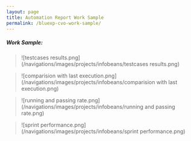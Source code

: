 ```yaml
---
layout: page
title: Automation Report Work Sample
permalink: /bluexp-cvo-work-sample/
---
```


##### Work Sample: <br>

> ![testcases results.png](/navigations/images/projects/infobeans/testcases results.png)

> ![comparision with last execution.png](/navigations/images/projects/infobeans/comparision with last execution.png)

> ![running and passing rate.png](/navigations/images/projects/infobeans/running and passing rate.png)

> ![sprint performance.png](/navigations/images/projects/infobeans/sprint performance.png)
